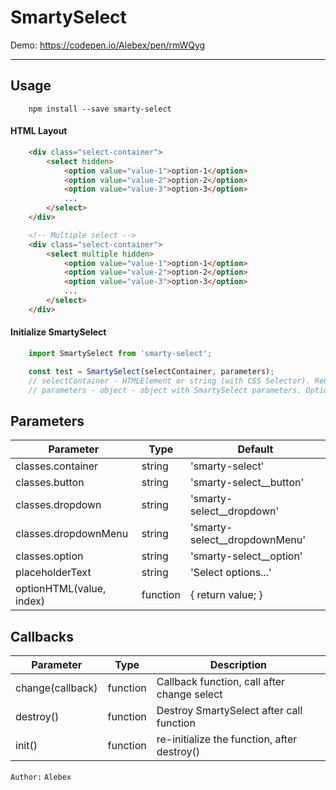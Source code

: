 # SmartySelect
Demo: https://codepen.io/Alebex/pen/rmWQyg

------------------------------------------

## Usage

```console
    npm install --save smarty-select
``` 

#### HTML Layout

```HTML
    <div class="select-container">
        <select hidden>
            <option value="value-1">option-1</option>
            <option value="value-2">option-2</option>
            <option value="value-3">option-3</option>
            ...
        </select>
    </div>
```

```HTML
    <!-- Multiple select -->
    <div class="select-container">
        <select multiple hidden>
            <option value="value-1">option-1</option>
            <option value="value-2">option-2</option>
            <option value="value-3">option-3</option>
            ...
        </select>
    </div>
```

#### Initialize SmartySelect

```js
    import SmartySelect from 'smarty-select';

    const test = SmartySelect(selectContainer, parameters);    
    // selectContainer - HTMLElement or string (with CSS Selector). Required.
    // parameters - object - object with SmartySelect parameters. Optional.
```

## Parameters

Parameter                  | Type      | Default
---------------------------|-----------|--------------------
classes.container          | string    | 'smarty-select'
classes.button             | string    | 'smarty-select__button'
classes.dropdown           | string    | 'smarty-select__dropdown'
classes.dropdownMenu       | string    | 'smarty-select__dropdownMenu'
classes.option             | string    | 'smarty-select__option'
placeholderText            | string    | 'Select options...'
optionHTML(value, index)   | function  | { return value; }

## Callbacks

Parameter                  | Type      | Description
---------------------------|-----------|--------------------
change(callback)           | function  | Callback function, call after change select
destroy()                  | function  | Destroy SmartySelect after call function
init()                     | function  | re-initialize the function, after destroy()

`Author:` `Alebex`
